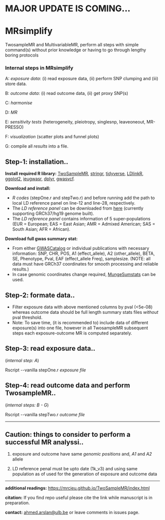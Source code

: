 # MAJOR UPDATE IS COMING...

# MRsimplify

TwosampleMR and MultivariableMR, perform all steps with simple command(s) without prior knowledge or having to go through lengthy boring protocols
### Internal steps in MRsimplify
 
 A:  _exposure data_: (i) read exposure data, (ii) perform SNP clumping and (iii) store data.
 
 B:  _outcome data_: (i) read outcome data, (ii) get proxy SNP(s)
 
 C:  _harmonise_ 
 
 D:  _MR_
 
 E:  _sensitivity tests_ (heterogeneity, pleiotropy, singlesnp, leaveoneout, MR-PRESSO)
 
 F:  _visualization_ (scatter plots and funnel plots)
 
 G:  compile all _results_ into a file.

## Step-1: installation..   
  **Install required R library:** 
   [TwoSampleMR](https://github.com/mrcieu/TwoSampleMR), [stringr](https://stringr.tidyverse.org), [tidyverse](https://www.tidyverse.org/packages/), [LDlinkR](https://cran.r-project.org/web/packages/LDlinkR/vignettes/LDlinkR.html), [ggplot2](https://ggplot2.tidyverse.org), [ieugwasr](https://mrcieu.github.io/ieugwasr/index.html), [dplyr](https://dplyr.tidyverse.org), [gwasvcf](https://github.com/MRCIEU/gwasvcf).
  
  **Download and install:** 
   * _R codes_ (stepOne.r and  stepTwo.r) and before running add the path to local LD reference panel on line-12 and line-28, respectively. 
   * The _LD reference panel_ can be downloaded from [here](http://fileserve.mrcieu.ac.uk/ld/1kg.v3.tgz) (currently supporting GRCh37/hg19 genome built).
   * The _LD reference panel_ contains information of 5 super-populations (EUR = European; EAS = East Asian; AMR = Admixed American; SAS = South Asian; AFR = African).

 **Download full gwas summary stat:**
   * From either [GWASCatalog](https://www.ebi.ac.uk/gwas/) or individual publications with necessary information: SNP, CHR, POS, A1 (effect_allele), A2 (other_allele), BETA, SE, Phenotype, Pval, EAF (effect_allele Freq), samplesize. (NOTE: all data must have GRCh37 coordinates for smooth processing and reliable results.)
   * In case genomic coordinates change required, [MungeSumstats](https://neurogenomics.github.io/MungeSumstats/articles/MungeSumstats.html) can be used.

## Step-2: formate data..
  
  * Filter exposure data with above mentioned columns by pval (<5e-08) whereas outcome data should be full length summary stats files _without_ pval threshold.
  * Note: To save time, (it is recommended to) include data of different exposure(s) into one file, however in all TwosampleMR subsequent steps each exposure-outcome MR is computed separately.

## Step-3: read exposure data.. 

(_internal step: A_)
  
  Rscript --vanilla stepOne.r _exposure file_

## Step-4: read outcome data and perform TwosampleMR.. 

(_internal steps: B - G_)
 
  Rscript --vanilla stepTwo.r _outcome file_

_________________________________________________________________________

## Caution: things to consider to perform a successful MR analyssi..

1) exposure and outcome have same _genomic positions_ and, _A1_ and _A2_ allele

2) LD reference penal must be upto date (1k_v3) and using same population as of used for the generation of exposure and outcome data

_________________________________________________________________________

 **additional readings:**
   https://mrcieu.github.io/TwoSampleMR/index.html
   
 **citation:** If you find repo useful please cite the link while manuscript is in preparation. 

 **contact:** <ahmed.arslan@ulb.be> or leave comments in issues page. 
